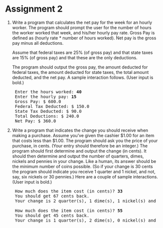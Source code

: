 # Assignment 2
1. Write a program that calculates the net pay for the week for an hourly worker. The program should prompt the user for the number of hours the worker worked that week, and his/her hourly pay rate. Gross Pay is defined as (hourly rate * number of hours worked). Net pay is the gross pay minus all deductions.

	Assume that federal taxes are 25% (of gross pay) and that state taxes are 15% (of gross pay) and that these are the only deductions.

	The program should output the gross pay, the amount deducted for federal taxes, the amount deducted for state taxes, the total amount deducted, and the net pay. A sample interaction follows. (User input is bold.)
	<pre>
	Enter the hours worked: <b>40</b>
	Enter the hourly pay: <b>15</b>
	Gross Pay: $ 600.0
	Federal Tax Deducted: $ 150.0
	State Tax Deducted: $ 90.0
	Total Deductions: $ 240.0
	Net Pay: $ 360.0</pre>
2. Write a program that indicates the change you should receive when making a purchase. Assume you’ve given the cashier $1.00 for an item that costs less than $1.00. The program should ask you the price of your purchase, in cents. (Your entry should therefore be an integer.) The program should first determine and output the change (in cents). It should then determine and output the number of quarters, dimes, nickels and pennies in your change. Like a human, its answer should be the minimum number of coins possible. (So if your change is 30 cents the program should indicate you receive 1 quarter and 1 nickel, and not, say, six nickels or 30 pennies.) Here are a couple of sample interactions. (User input is bold.)
	<pre>
	How much does the item cost (in cents)? <b>33</b>
	You should get 67 cents back.
	Your change is 2 quarter(s), 1 dime(s), 1 nickel(s) and 2 penny/pennies.

	How much does the item cost (in cents)? <b>55</b>
	You should get 45 cents back.
	Your change is 1 quarter(s), 2 dime(s), 0 nickel(s) and 0 penny/pennies.</pre>
